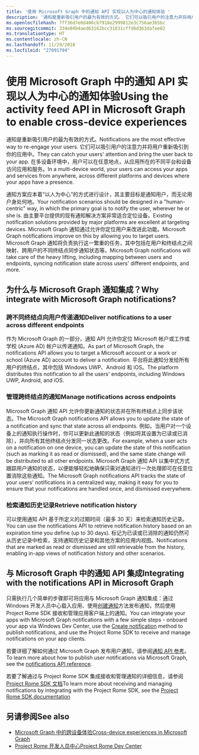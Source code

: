 ```yaml
---
title: '使用 Microsoft Graph 中的通知 API 实现以人为中心的通知体验 '
description: '通知是重新吸引用户的最为有效的方式。 它们可以吸引用户的注意力并将用户重新吸引到你的应用中。 在多设备环境中，用户可以在任意地点，从应用所在的不同平台和设备访问应用和服务。 '
ms.openlocfilehash: 7ff36d7e0d406cb7918e2999812e3c756ae3b5bc
ms.sourcegitcommit: 334e84b4aed63162bcc31831cffd6d363dafee02
ms.translationtype: HT
ms.contentlocale: zh-CN
ms.lasthandoff: 11/29/2018
ms.locfileid: "27091794"
---
```

# <a name="using-the-notifications-api-in-microsoft-graph-to-enable-human-centric-notification-experiences"></a><span data-ttu-id="5bdf4-105">使用 Microsoft Graph 中的通知 API 实现以人为中心的通知体验</span><span class="sxs-lookup"><span data-stu-id="5bdf4-105">Using the activity feed API in Microsoft Graph to enable cross-device experiences</span></span> 

<span data-ttu-id="5bdf4-106">通知是重新吸引用户的最为有效的方式。</span><span class="sxs-lookup"><span data-stu-id="5bdf4-106">Notifications are the most effective way to re-engage your users.</span></span> <span data-ttu-id="5bdf4-107">它们可以吸引用户的注意力并将用户重新吸引到你的应用中。</span><span class="sxs-lookup"><span data-stu-id="5bdf4-107">They can catch your users' attention and bring the user back to your app.</span></span> <span data-ttu-id="5bdf4-108">在多设备环境中，用户可以在任意地点，从应用所在的不同平台和设备访问应用和服务。</span><span class="sxs-lookup"><span data-stu-id="5bdf4-108">In a multi-device world, your users can access your apps and services from anywhere, across different platforms and devices where your apps have a presence.</span></span> 

<span data-ttu-id="5bdf4-109">通知方案应本着“以人为中心”的方式进行设计，其主要目标是通知用户，而无论用户身处何地。</span><span class="sxs-lookup"><span data-stu-id="5bdf4-109">Your notification scenarios should be designed in a "human-centric" way, in which the primary goal is to notify the user, wherever he or she is.</span></span> <span data-ttu-id="5bdf4-110">由主要平台提供的现有通知解决方案非常适合定位设备。</span><span class="sxs-lookup"><span data-stu-id="5bdf4-110">Existing notification solutions provided by major platforms are excellent at targeting devices.</span></span> <span data-ttu-id="5bdf4-111">Microsoft Graph 通知通过允许你定位用户来改进此功能。</span><span class="sxs-lookup"><span data-stu-id="5bdf4-111">Microsoft Graph notifications  improve on this by allowing you to target users.</span></span> <span data-ttu-id="5bdf4-112">Microsoft Graph 通知将负责执行这一繁重的任务，其中包括在用户和终结点之间映射、跨用户的不同终结点同步通知状态等。</span><span class="sxs-lookup"><span data-stu-id="5bdf4-112">Microsoft Graph notifications will take care of the heavy lifting, including mapping between users and endpoints, syncing notification state across users' different endpoints, and more.</span></span> 

## <a name="why-integrate-with-microsoft-graph-notifications"></a><span data-ttu-id="5bdf4-113">为什么与 Microsoft Graph 通知集成？</span><span class="sxs-lookup"><span data-stu-id="5bdf4-113">Why integrate with Microsoft Graph notifications?</span></span>
### <a name="deliver-notifications-to-a-user-across-different-endpoints"></a><span data-ttu-id="5bdf4-114">跨不同终结点向用户传递通知</span><span class="sxs-lookup"><span data-stu-id="5bdf4-114">Deliver notifications to a user across different endpoints</span></span>
<span data-ttu-id="5bdf4-115">作为 Microsoft Graph 的一部分，通知 API 允许你定位 Microsoft 帐户或工作或学校 (Azure AD) 帐户以传递通知。</span><span class="sxs-lookup"><span data-stu-id="5bdf4-115">As part of Microsoft Graph, the notifications API allows you to target a Microsoft account or a work or school (Azure AD) account to deliver a notification.</span></span> <span data-ttu-id="5bdf4-116">平台将此通知分发给所有用户的终结点，其中包括 Windows UWP、Android 和 iOS。</span><span class="sxs-lookup"><span data-stu-id="5bdf4-116">The platform distributes this notification to all the users' endpoints, including Windows UWP, Android, and iOS.</span></span> 

### <a name="manage-notifications-across-endpoints"></a><span data-ttu-id="5bdf4-117">管理跨终结点的通知</span><span class="sxs-lookup"><span data-stu-id="5bdf4-117">Manage notifications across endpoints</span></span>
<span data-ttu-id="5bdf4-118">Microsoft Graph 通知 API 允许你更新通知的状态并在所有终结点上同步该状态。</span><span class="sxs-lookup"><span data-stu-id="5bdf4-118">The Microsoft Graph notifications API allows you to update the state of a notification and sync that state across all endpoints.</span></span> <span data-ttu-id="5bdf4-119">例如，当用户对一个设备上的通知执行操作时，你可以更新此通知的状态（例如将其设置为已读或已消除），并向所有其他终结点分发同一状态更改。</span><span class="sxs-lookup"><span data-stu-id="5bdf4-119">For example, when a user acts on a notification on one device, you can update the state of this notification (such as marking it as read or dismissed), and the same state change will be distributed to all other endpoints.</span></span> <span data-ttu-id="5bdf4-120">Microsoft Graph 通知 API 以集中式方式跟踪用户通知的状态，以便能够轻松地确保只需对通知进行一次处理即可在任意位置消除这些通知。</span><span class="sxs-lookup"><span data-stu-id="5bdf4-120">The Microsoft Graph notifications API tracks the state of your users' notifications in a centralized way, making it easy for you to ensure that your notifications are handled once, and dismissed everywhere.</span></span>

### <a name="retrieve-notification-history"></a><span data-ttu-id="5bdf4-121">检索通知历史记录</span><span class="sxs-lookup"><span data-stu-id="5bdf4-121">Retrieve notification history</span></span>
<span data-ttu-id="5bdf4-122">可以使用通知 API 基于所定义的过期时间（最多 30 天）来检索通知历史记录。</span><span class="sxs-lookup"><span data-stu-id="5bdf4-122">You can use the notifications API to retrieve notification history based on an expiration time you define (up to 30 days).</span></span> <span data-ttu-id="5bdf4-123">标记为已读或已消除的通知仍然可从历史记录中检索，支持通知历史记录和其他方案的应用内视图。</span><span class="sxs-lookup"><span data-stu-id="5bdf4-123">Notifications that are marked as read or dismissed are still retrievable from the history, enabling in-app views of notification history and other  scenarios.</span></span> 

## <a name="integrating-with-the-notifications-api-in-microsoft-graph"></a><span data-ttu-id="5bdf4-124">与 Microsoft Graph 中的通知 API 集成</span><span class="sxs-lookup"><span data-stu-id="5bdf4-124">Integrating with the notifications API in Microsoft Graph</span></span>

<span data-ttu-id="5bdf4-125">只需执行几个简单的步骤即可将应用与 Microsoft Graph 通知集成：通过 Windows 开发人员中心载入应用、使用[创建通知](/graph/api/projectrome-notification-post?view=graph-rest-beta)方法发布通知，然后使用 Project Rome SDK 接收和管理应用客户端上的通知。</span><span class="sxs-lookup"><span data-stu-id="5bdf4-125">You can integrate your apps with Microsoft Graph notifications with a few simple steps - onboard your app via Windows Dev Center, use the [Create notification](/graph/api/projectrome-notification-post?view=graph-rest-beta) method to publish notifications, and use the Project Rome SDK to receive and manage notifications on your app clients.</span></span>  

<span data-ttu-id="5bdf4-126">若要详细了解如何通过 Microsoft Graph 发布用户通知，请参阅[通知 API 参考](/graph/api/resources/notifications-api-overview?view=graph-rest-beta)。</span><span class="sxs-lookup"><span data-stu-id="5bdf4-126">To learn more about how to publish user notifications via Microsoft Graph, see the [notifications API reference](/graph/api/resources/notifications-api-overview?view=graph-rest-beta).</span></span>
 
<span data-ttu-id="5bdf4-127">若要了解通过与 Project Rome SDK 集成接收和管理通知的详细信息，请参阅 [Project Rome SDK 文档](https://docs.microsoft.com/zh-CN/windows/project-rome/)</span><span class="sxs-lookup"><span data-stu-id="5bdf4-127">To learn more about receiving and managing notifications by integrating with the Project Rome SDK, see the [Project Rome SDK documentation](https://docs.microsoft.com/zh-CN/windows/project-rome/)</span></span> 

## <a name="see-also"></a><span data-ttu-id="5bdf4-128">另请参阅</span><span class="sxs-lookup"><span data-stu-id="5bdf4-128">See also</span></span>

- [<span data-ttu-id="5bdf4-129">Microsoft Graph 中的跨设备体验</span><span class="sxs-lookup"><span data-stu-id="5bdf4-129">Cross-device experiences in Microsoft Graph</span></span>](cross-device-concept-overview.md)
- [<span data-ttu-id="5bdf4-130">Project Rome 开发人员中心</span><span class="sxs-lookup"><span data-stu-id="5bdf4-130">Project Rome Dev Center</span></span>](https://aka.ms/projectrome)
